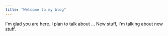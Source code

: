 ```yaml
---
title: "Welcome to my blog"
---
```


I'm glad you are here. I plan to talk about ...
New stuff, I'm talking about new stuff.
